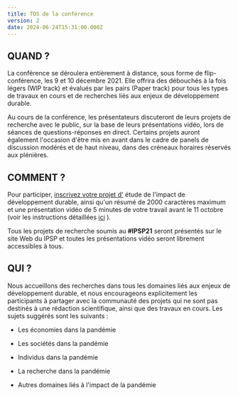 ```yaml
---
title: TOS de la conférence
version: 2
date: 2024-06-24T15:31:00.000Z
---
```


## QUAND ?

La conférence se déroulera entièrement à distance, sous forme de flip-conférence, les 9 et 10 décembre 2021. Elle offrira des débouchés à la fois légers (WIP track) et évalués par les pairs (Paper track) pour tous les types de travaux en cours et de recherches liés aux enjeux de développement durable.

Au cours de la conférence, les présentateurs discuteront de leurs projets de recherche avec le public, sur la base de leurs présentations vidéo, lors de séances de questions-réponses en direct. Certains projets auront également l'occasion d'être mis en avant dans le cadre de panels de discussion modérés et de haut niveau, dans des créneaux horaires réservés aux plénières.

## COMMENT ?

Pour participer, [inscrivez votre projet d'](https://IP4SP.org/register) étude de l'impact de développement durable, ainsi qu'un résumé de 2000 caractères maximum et une présentation vidéo de 5 minutes de votre travail avant le 11 octobre (voir les instructions détaillées [ici](/conference/video_guidance) ).

Tous les projets de recherche soumis au **\#IPSP21** seront présentés sur le site Web du IPSP et toutes les présentations vidéo seront librement accessibles à tous.

## QUI ?

Nous accueillons des recherches dans tous les domaines liés aux enjeux de développement durable, et nous encourageons explicitement les participants à partager avec la communauté des projets qui ne sont pas destinés à une rédaction scientifique, ainsi que des travaux en cours. Les sujets suggérés sont les suivants :

- Les économies dans la pandémie

- Les sociétés dans la pandémie

- Individus dans la pandémie

- La recherche dans la pandémie

- Autres domaines liés à l'impact de la pandémie

<!-- -->
